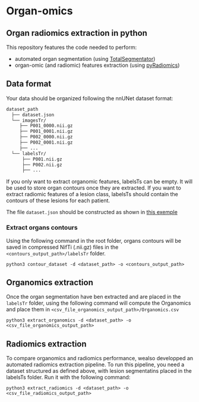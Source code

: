 # Organ-omics

## Organ radiomics extraction in python

This repository features the code needed to perform:
- automated organ segmentation (using [TotalSegmentator](https://github.com/wasserth/TotalSegmentator))
-  organ-omic (and radiomic) features extraction (using [pyRadiomics](https://github.com/AIM-Harvard/pyradiomics/))


## Data format

Your data should be organized following the nnUNet dataset format:

```bash
dataset_path
  ├── dataset.json
  └── imagesTr/
     ├── P001_0000.nii.gz
     ├── P001_0001.nii.gz
     ├── P002_0000.nii.gz
     ├── P002_0001.nii.gz
     ├── ...
  └── labelsTr/
      ├── P001.nii.gz
      ├── P002.nii.gz
      ├── ...
```

If you only want to extract organomic features, labelsTs can be empty. It will be used to store organ contours once they are extracted. If you want to extract radiomic features of a lesion class, labelsTs should contain the contours of these lesions for each patient.

The file ```dataset.json``` should be constructed as shown in [this exemple](data/Dataset001_Test/dataset.json)

### Extract organs contours

Using the following command in the root folder, organs contours will be saved in compressed NifTi (.nii.gz) files  in the `<contours_output_path>/labelsTr` folder.

```python3 contour_dataset -d <dataset_path> -o <contours_output_path>```

## Organomics extraction

Once the organ segmentation have ben extracted and are placed in the `labelsTr` folder, using the following command will compute the Organomics and place them in `<csv_file_organomics_output_path>/Organomics.csv`

```python3 extract_organomics -d <dataset_path> -o <csv_file_organomics_output_path>```

## Radiomics extraction

To compare organomics and radiomics performance, wealso developped an automated radiomics extraction pipeline. To run this pipeline, you need a dataset structured as defined above, with lesion segmentatins placed in the labelsTs folder. Run it with the following command:

```python3 extract_radiomics -d <dataset_path> -o <csv_file_radiomics_output_path>```